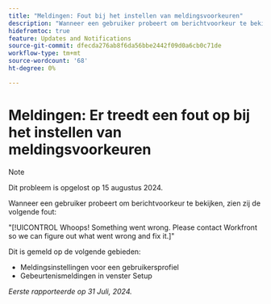 ```yaml
---
title: "Meldingen: Fout bij het instellen van meldingsvoorkeuren"
description: "Wanneer een gebruiker probeert om berichtvoorkeur te bekijken, zien zij een fout."
hidefromtoc: true
feature: Updates and Notifications
source-git-commit: dfecda276ab8f6da56bbe2442f09d0a6cb0c71de
workflow-type: tm+mt
source-wordcount: '68'
ht-degree: 0%

---
```



# Meldingen: Er treedt een fout op bij het instellen van meldingsvoorkeuren

>[!NOTE]
>
>Dit probleem is opgelost op 15 augustus 2024.

Wanneer een gebruiker probeert om berichtvoorkeur te bekijken, zien zij de volgende fout:

&quot;[!UICONTROL Whoops! Something went wrong. Please contact Workfront so we can figure out what went wrong and fix it.]&quot;

Dit is gemeld op de volgende gebieden:

* Meldingsinstellingen voor een gebruikersprofiel
* Gebeurtenismeldingen in venster Setup

_Eerste rapporteerde op 31 Juli, 2024._
